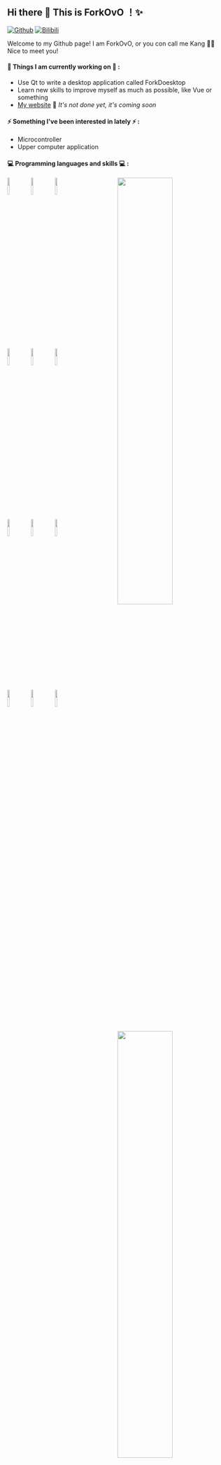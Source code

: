 ## Hi there 👋 This is ForkOvO ！✨ 

[![Github](https://img.shields.io/badge/-Github-000?style=flat&logo=Github&logoColor=white)](https://github.com/ForkOvO)
[![Bilibili](https://img.shields.io/badge/-Bilibili-blue?style=flat&logo=Bilibili&logoColor=pink)](https://space.bilibili.com/387426555)

Welcome to my Github page! I am ForkOvO, or you con call me Kang 🙋‍♂️ Nice to meet you! 

#### 🌱 Things I am currently working on 🌱 : 

+ Use Qt to write a desktop application called ForkDoesktop
+ Learn new skills to improve myself as much as possible, like Vue or something
+ [My website](https://ForkOvO.github.io) 🚀 *It's not done yet, it's coming soon*


#### ⚡ Something I've been interested in lately ⚡ : 

+ Microcontroller
+ Upper computer application

#### :computer: Programming languages and skills :computer: : 

<p>
<img width="50%" align="right" src="https://github-readme-stats.vercel.app/api?username=ForkOvO&show_icons=true&theme=dracula&include_all_commits=true" />
<img width="50%" align="right" src="https://github-readme-stats.vercel.app/api/top-langs/?username=ForkOvO&layout=compact&theme=dracula" />
<code><img width="10%" src="https://www.vectorlogo.zone/logos/open-std_c/open-std_c-icon~alt.svg"></code>
<code><img width="10%" src="https://www.vectorlogo.zone/logos/isocpp/isocpp-icon.svg"></code>
<code><img width="10%" src="https://www.vectorlogo.zone/logos/cmake/cmake-icon.svg"></code>
<br/>
<code><img width="10%" src="https://www.vectorlogo.zone/logos/qtio/qtio-icon.svg"></code>
<code><img width="10%" src="https://www.vectorlogo.zone/logos/arduino/arduino-icon.svg"></code>
<code><img width="10%" src="https://www.vectorlogo.zone/logos/linux/linux-icon.svg"></code>
<br/>
<code><img width="10%" src="https://www.vectorlogo.zone/logos/git-scm/git-scm-icon.svg"></code>
<code><img width="10%" src="https://www.vectorlogo.zone/logos/visualstudio_code/visualstudio_code-icon.svg"></code>
<code><img width="10%" src="https://www.vectorlogo.zone/logos/python/python-icon.svg"></code>
<br/>
<code><img width="10%" src="https://www.vectorlogo.zone/logos/mysql/mysql-icon.svg"></code>
<code><img width="10%" src="https://www.vectorlogo.zone/logos/java/java-icon.svg"></code>
<code><img width="10%" src="https://www.vectorlogo.zone/logos/vuejs/vuejs-icon.svg"></code>
</p>

<img width="100%" src="https://github-profile-trophy.vercel.app/?username=ForkOvO&theme=onedark" />

#### 💖 You are welcome to communicate with me 💖

+ QQ: `2985385632`
+ bilibili: `十_OvO`
